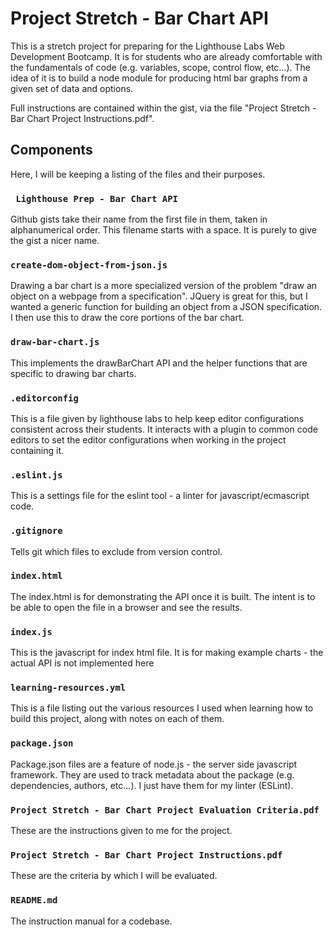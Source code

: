 # Project Stretch - Bar Chart API

This is a stretch project for preparing for the Lighthouse Labs Web Development
Bootcamp. It is for students who are already comfortable with the fundamentals
of code (e.g. variables, scope, control flow, etc...). The idea of it is to build
a node module for producing html bar graphs from a given set of data and options.

Full instructions are contained within the gist, via the file "Project Stretch -
 Bar Chart Project Instructions.pdf".

## Components
Here, I will be keeping a listing of the files and their purposes.

### ` Lighthouse Prep - Bar Chart API`
Github gists take their name from the first file in them, taken in alphanumerical
order. This filename starts with a space. It is purely to give the gist a nicer name.

### `create-dom-object-from-json.js`
Drawing a bar chart is a more specialized version of the problem "draw an object on a
webpage from a specification". JQuery is great for this, but I wanted a generic 
function for building an object from a JSON specification. I then use this to draw
the core portions of the bar chart.

### `draw-bar-chart.js`
This implements the drawBarChart API and the helper functions that are specific to
drawing bar charts.

### `.editorconfig`
This is a file given by lighthouse labs to help keep editor configurations consistent
across their students. It interacts with a plugin to common code editors to set the
editor configurations when working in the project containing it.

### `.eslint.js`
This is a settings file for the eslint tool - a linter for javascript/ecmascript
code.

### `.gitignore`
Tells git which files to exclude from version control.

### `index.html`
The index.html is for demonstrating the API once it is built. The intent is to be
able to open the file in a browser and see the results.

### `index.js`
This is the javascript for index html file. It is for making example charts - the
actual API is not implemented here

### `learning-resources.yml`
This is a file listing out the various resources I used when learning how to build
this project, along with notes on each of them.

### `package.json`
Package.json files are a feature of node.js - the server side javascript framework.
They are used to track metadata about the package (e.g. dependencies, authors, etc...).
I just have them for my linter (ESLint).

### `Project Stretch - Bar Chart Project Evaluation Criteria.pdf`
These are the instructions given to me for the project.

### `Project Stretch - Bar Chart Project Instructions.pdf`
These are the criteria by which I will be evaluated.

### `README.md`
The instruction manual for a codebase.
